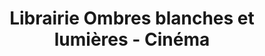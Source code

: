 ---
title: "Librairie Ombres blanches et lumières - Cinéma"
url: /toulouse/librairie-ombres-blanches-et-lumieres-cinema/
shop: livres
---